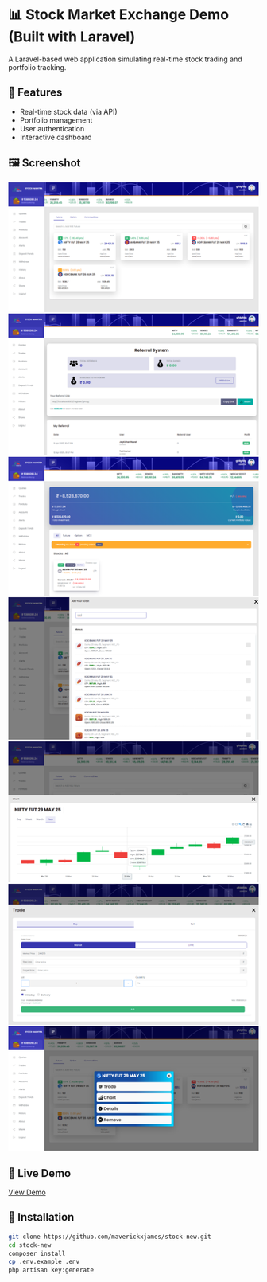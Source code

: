 # 📊 Stock Market Exchange Demo (Built with Laravel)

A Laravel-based web application simulating real-time stock trading and portfolio tracking.

## 🚀 Features

- Real-time stock data (via API)
- Portfolio management
- User authentication
- Interactive dashboard

## 🖼️ Screenshot

![Screenshot 1](./public/screenshots/ss1.png)
![Screenshot 2](./public/screenshots/ss2.png)
![Screenshot 3](./public/screenshots/ss3.png)
![Screenshot 4](./public/screenshots/ss4.png)
![Screenshot 5](./public/screenshots/ss5.png)
![Screenshot 6](./public/screenshots/ss6.png)
![Screenshot 7](./public/screenshots/ss7.png)




## 🔗 Live Demo

[View Demo](https://stockx.getsource.codes)

## 📁 Installation

```bash
git clone https://github.com/maverickxjames/stock-new.git
cd stock-new
composer install
cp .env.example .env
php artisan key:generate
